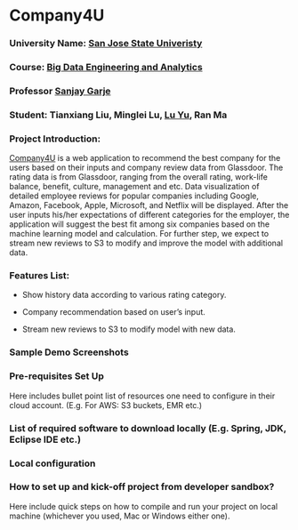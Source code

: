 # Company4U


### University Name: [San Jose State Univeristy](http://www.sjsu.edu/)

### Course: [Big Data Engineering and Analytics](http://info.sjsu.edu/web-dbgen/catalog/courses/CMPE266.html)

### Professor [Sanjay Garje](https://www.linkedin.com/in/sanjaygarje/)

### Student: Tianxiang Liu, Minglei Lu, [Lu Yu](https://www.linkedin.com/in/lu-yu/), Ran Ma
         
### Project Introduction:
[Company4U](http://spring-crm-1.us-east-1.elasticbeanstalk.com/company/home) is a web application to recommend the best company for the users based on their inputs and company review data from Glassdoor. The rating data is from Glassdoor, ranging from the overall rating, work-life balance, benefit, culture, management and etc. Data visualization of detailed employee reviews for popular companies including Google, Amazon, Facebook, Apple, Microsoft, and Netflix will be displayed.  After the user inputs his/her expectations of different categories for the employer, the application will suggest the best fit among six companies based on the machine learning model and calculation. For further step, we expect to stream new reviews to S3 to modify and improve the model with additional data.

### Features List:
* Show history data according to various rating category.
- Company recommendation based on user’s input.
+ Stream new reviews to S3 to modify model with new data.

### Sample Demo Screenshots

### Pre-requisites Set Up
Here includes bullet point list of resources one need to configure in their cloud account. (E.g. For AWS: S3 buckets, EMR etc.)

### List of required software to download locally (E.g. Spring, JDK, Eclipse IDE etc.)

### Local configuration

### How to set up and kick-off project from developer sandbox?
Here include quick steps on how to compile and run your project on local machine (whichever you used, Mac or Windows either one).
